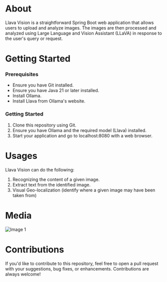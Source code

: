# About 
Llava Vision is a straightforward Spring Boot web application that allows users to upload and analyze images. The images are then processed and analyzed using Large Language and Vision Assistant (LLaVA) in response to the user's query or request.

# Getting Started 

### Prerequisites
* Ensure you have Git installed.
* Ensure you have Java 21 or later installed.
* Install Ollama.
* Install Llava from Ollama's website.

### Getting Started
1. Clone this repository using Git.
2. Ensure you have Ollama  and the required model (Llava) installed.
3. Start your application and go to localhost:8080 with a web browser.
 
# Usages
Llava Vision can do the following:
1. Recognizing the content of a given image.
2. Extract text from the identified image.
3. Visual Geo-localization (identify where a given image may have been taken from)

# Media 
![Image 1](https://i.imgur.com/lbMnNuv.png)

# Contributions 
If you'd like to contribute to this repository, feel free to open a pull request with your suggestions, bug fixes, or enhancements. Contributions are always welcome!
